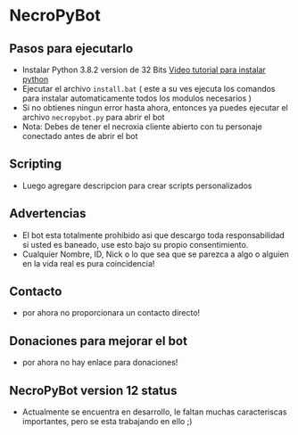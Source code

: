 # NecroPyBot

## Pasos para ejecutarlo
* Instalar Python 3.8.2 version de 32 Bits [Video tutorial para instalar python](https://youtu.be/W4jlkZiuMWc)
* Ejecutar el archivo `install.bat` ( este a su ves ejecuta los comandos para instalar automaticamente todos los modulos necesarios )
* Si no obtienes ningun error hasta ahora, entonces ya puedes ejecutar el archivo `necropybot.py` para abrir el bot
* Nota: Debes de tener el necroxia cliente abierto con tu personaje conectado antes de abrir el bot

## Scripting
* Luego agregare descripcion para crear scripts personalizados

## Advertencias
* El bot esta totalmente prohibido asi que descargo toda responsabilidad si usted es baneado, use esto bajo su propio consentimiento.
* Cualquier Nombre, ID, Nick o lo que sea que se parezca a algo o alguien en la vida real es pura coincidencia!

## Contacto
* por ahora no proporcionara un contacto directo!

## Donaciones para mejorar el bot
* por ahora no hay enlace para donaciones!

## NecroPyBot version 12 status
* Actualmente se encuentra en desarrollo, le faltan muchas caracteriscas importantes, pero se esta trabajando en ello ;)
